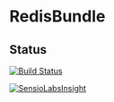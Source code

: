 RedisBundle
===========

Status
------

[![Build Status](https://travis-ci.org/euskadi31/RedisBundle.svg?branch=master)](https://travis-ci.org/euskadi31/RedisBundle)

[![SensioLabsInsight](https://insight.sensiolabs.com/projects/a8feea91-b16c-4db7-8fc2-4283a2f1e49b/mini.png)](https://insight.sensiolabs.com/projects/a8feea91-b16c-4db7-8fc2-4283a2f1e49b)

